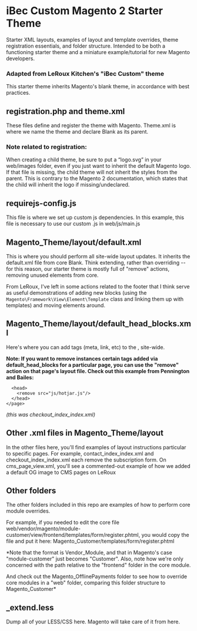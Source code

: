 # iBec Custom Magento 2 Starter Theme

Starter XML layouts, examples of layout and template overrides, theme registration essentials, and folder structure. Intended to be both a functioning starter theme and a miniature example/tutorial for new Magento developers.

### Adapted from LeRoux Kitchen's "iBec Custom" theme

This starter theme inherits Magento's blank theme, in accordance with best practices.

## registration.php and theme.xml
These files define and register the theme with Magento. Theme.xml is where we name the theme and declare Blank as its parent.

### Note related to registration:

When creating a child theme, be sure to put a “logo.svg” in your web/images folder, even if you just want to inherit the default Magento logo. If that file is missing, the child theme will not inherit the styles from the parent. This is contrary to the Magento 2 documentation, which states that the child will inherit the logo if missing/undeclared.

## requirejs-config.js
This file is where we set up custom js dependencies. In this example, this file is necessary to use our custom .js in web/js/main.js

## Magento_Theme/layout/default.xml
This is where you should perform all site-wide layout updates. It inherits the default.xml file from core Blank. Think extending, rather than overriding -- for this reason, our starter theme is mostly full of "remove" actions, removing unused elements from core.

From LeRoux, I've left in some actions related to the footer that I think serve as useful demonstrations of adding new blocks (using the ```Magento\Framework\View\Element\Template``` class and linking them up with templates) and moving elements around.

## Magento_Theme/layout/default_head_blocks.xml
Here's where you can add tags (meta, link, etc) to the <head>, site-wide.

**Note: If you want to remove instances certain tags added via default_head_blocks for a particular page, you can use the "remove" action on that page's layout file. Check out this example from Pennington and Bailes:**
```<page xmlns:xsi="http://www.w3.org/2001/XMLSchema-instance" xsi:noNamespaceSchemaLocation="urn:magento:framework:View/Layout/etc/page_configuration.xsd">
  <head>
    <remove src="js/hotjar.js"/>
  </head>
</page>
```
*(this was checkout_index_index.xml)*

## Other .xml files in Magento_Theme/layout
In the other files here, you'll find examples of layout instructions particular to specific pages. For example, contact_index_index.xml and checkout_index_index.xml each remove the subscription form. On cms_page_view.xml, you'll see a commented-out example of how we added a default OG image to CMS pages on LeRoux

## Other folders
The other folders included in this repo are examples of how to perform core module overrides.

For example, if you needed to edit the core file web/vendor/magento/module-customer/view/frontend/templates/form/register.phtml, you would copy the file and put it here:
Magento_Customer/templates/form/register.phtml

*Note that the format is Vendor_Module, and that in Magento's case "module-customer" just becomes "Customer". Also, note how we're only concerned with the path relative to the "frontend" folder in the core module.

And check out the Magento_OfflinePayments folder to see how to override core modules in a "web" folder, comparing this folder structure to Magento_Customer*

## \_extend.less
Dump all of your LESS/CSS here. Magento will take care of it from here.
